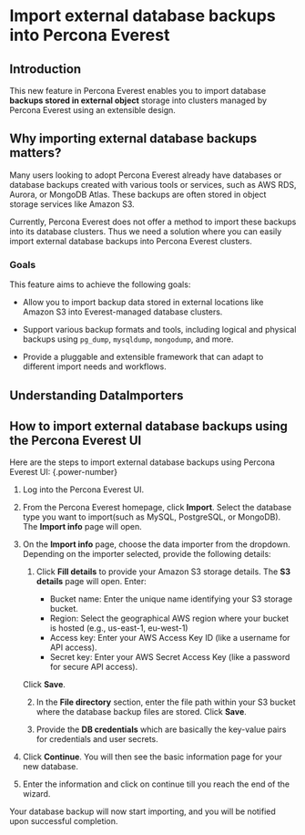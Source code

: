 # Import external database backups into Percona Everest

## Introduction

This new feature in Percona Everest enables you to import database **backups stored in external object** storage into clusters managed by Percona Everest using an extensible design.


## Why importing external database backups matters?

Many users looking to adopt Percona Everest already have databases or database backups created with various tools or services, such as AWS RDS, Aurora, or MongoDB Atlas. These backups are often stored in object storage services like Amazon S3. 

Currently, Percona Everest does not offer a method to import these backups into its database clusters. Thus we need a solution where you can easily import external database backups into Percona Everest clusters.

### Goals

This feature aims to achieve the following goals:

- Allow you to import backup data stored in external locations like Amazon S3 into Everest-managed database clusters.

- Support various backup formats and tools, including logical and physical backups using `pg_dump`, `mysqldump`, `mongodump`, and more.

- Provide a pluggable and extensible framework that can adapt to different import needs and workflows.


## Understanding DataImporters


## How to import external database backups using the Percona Everest UI

Here are the steps to import external database backups using Percona Everest UI:
{.power-number}

1. Log into the Percona Everest UI.

2. From the Percona Everest homepage, click **Import**. Select the database type you want to import(such as MySQL, PostgreSQL, or MongoDB). The **Import info** page will open.

3. On the **Import info** page, choose the data importer from the dropdown. Depending on the importer selected, provide the following details:

    1. Click **Fill details** to provide your Amazon S3 storage details. The **S3 details** page will open. Enter:

        - Bucket name:  Enter the unique name identifying your S3 storage bucket.
        - Region: Select the geographical AWS region where your bucket is hosted (e.g., us-east-1, eu-west-1)
        - Access key: Enter your AWS Access Key ID (like a username for API access).
        - Secret key: Enter your AWS Secret Access Key (like a password for secure API access).
        
     Click **Save**.


    2. In the **File directory** section, enter the file path within your S3 bucket where the database backup files are stored. Click **Save**.


    3. Provide the **DB credentials** which are basically the key-value pairs for credentials and user secrets. 


4. Click **Continue**. You will then see the basic information page for your new database.

5. Enter the information and click on continue till you reach the end of the wizard.

Your database backup will now start importing, and you will be notified upon successful completion.














